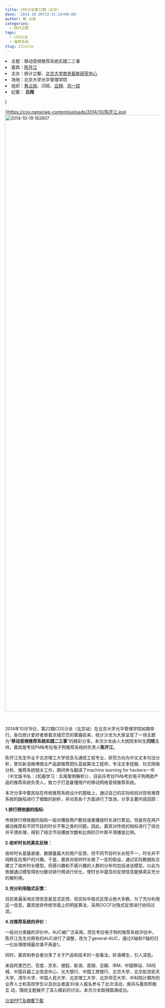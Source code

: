 ```yaml
---
title: COS沙龙第22期（北京）
date: '2014-10-20T22:41:25+00:00'
author: 蔡 占锐
categories:
  - 统计之都
tags:
  - COS沙龙
  - 推荐系统
slug: 22salon
---
```


<li style="text-align: left;">
  主题：移动音频推荐系统实践二三事
</li>
<li style="text-align: left;">
  嘉宾：<a href="http://weibo.com/kaijiangidan" target="_blank">陈开江</a>
</li>
<li style="text-align: left;">
  主办：统计之都、<a href="http://birc.gsm.pku.edu.cn/">北京大学商务智能研究中心</a>
</li>
<li style="text-align: left;">
  场地：北京大学光华管理学院
</li>
<li style="text-align: left;">
  组织：<a href="http://weibo.com/3264504301/profile?rightmod=1&wvr=6&mod=personinfo" target="_blank">蔡占锐</a>、闫晗、<a href="http://weibo.com/u/5340259059?from=myfollow_all" target="_blank">吕翔</a>、<a href="http://weibo.com/dengyishuo?topnav=1&wvr=6&topsug=1" target="_blank">邓一硕</a>
</li>
<li style="text-align: left;">
  纪要： <strong>吕翔</strong>
</li>

[
  
](https://cos.name/wp-content/uploads/2014/10/陈开江.jpg) <a href="https://cos.name/wp-content/uploads/2014/10/2014-10-19-162807.jpg" target="_blank"><img class="aligncenter wp-image-10299 size-full" src="https://cos.name/wp-content/uploads/2014/10/2014-10-19-162807.jpg" alt="2014-10-19 162807" width="2592" height="1936" srcset="https://cos.name/wp-content/uploads/2014/10/2014-10-19-162807.jpg 2592w, https://cos.name/wp-content/uploads/2014/10/2014-10-19-162807-300x224.jpg 300w, https://cos.name/wp-content/uploads/2014/10/2014-10-19-162807-500x373.jpg 500w" sizes="(max-width: 2592px) 100vw, 2592px" /></a>

&nbsp;

2014年10月19日，第22期COS沙龙（北京站）在北京大学光华管理学院如期举行。各位统计爱好者冒着京城茫茫的雾霾前来，统计沙龙为大家呈现了一场主题为“**移动音频推荐系统实践二三事**”的精彩分享。本次沙龙由人大统院本科生**闫晗**主持，嘉宾是考拉FM&考拉电子狗推荐系统的负责人**陈开江**。<!--more-->

陈开江先生毕业于北京理工大学信息与通信工程专业，研究方向为中文文本句法分析，曾任新浪微博商业产品部推荐团队高级算法工程师，专注文本挖掘、社交网络分析、推荐系统相关工作，期间参与翻译了machine learning for hackers一书（中文版书名：《机器学习：实用案例解析》），目前任考拉FM&考拉电子狗两款产品的推荐系统负责人，致力于打造最懂用户的移动网络音频推荐系统。

本次分享中嘉宾站在传统推荐系统设计的基础上，通过自己的实际经验对现有推荐系统的缺陷进行了细致的剖析，并对其各个方面进行了改进。分享主要内容回顾：

**1.排行榜依据的指标:**
  
传统排行榜依据的指标一般对播放用户数目或者播放时长进行累加，但是存在用户被动推荐和不同节目的时长不等之类的问题。因此，嘉宾对传统的指标进行了综合并平滑处理，得到了结合节目播放次数和比例的贝叶斯平滑播放比例。

**2.收听时长的真实反映：**
  
收听时长是最直接、数据量最大的用户反馈，但不同节目时长长短不一，时长并不纯粹反应用户的兴趣。于是，嘉宾对收听时长做了一定的假设，通过实际数据拟合建立了收听时长模型，将感兴趣和不感兴趣的人群的分布均包括进该模型，以此为依据通过模型得到分数对排行榜进行优化，使时长中蕴含的反馈信息能够真实充分的被利用。

**3.充分利用隐式反馈：**
  
目前普遍采用反馈信息是显式反馈，但实际中隐式反馈占绝大多数，为了充分利用这一信息，嘉宾放弃传统市面上的明星算法，采用OCCF对隐式反馈进行协同过滤。

**4.对推荐系统的评价：**
  
一般对分类器的评价中，AUC被广泛采用。而在考拉电子狗的推荐系统评估中，陈开江先生对原有的AUC进行了调整，改为了general-AUC，通过X轴和Y轴的归一化处理使得最优值不再是1。

同时，嘉宾和参会者分享了关于产品和技术的一些看法，妙语横生，引人深思。

来自阿里巴巴、百度、京东、搜狐、新浪、首钢、豆瓣、IBM、中国移动、58同城、中国兵器工业信息中心、光大银行、中国工商银行、北京大学、北京航空航天大学、清华大学、中国人民大学、北京理工大学、北京师范大学、中科院计算所的业界人士和高校学生以及创业者逾30余人报名参与了此次活动，席间与嘉宾积极互 动，围绕主题展开了深入精彩的讨论。本次沙龙取得圆满成功。

<a title="沙龙PPT及摘要下载" href="http://yun.baidu.com/share/link?shareid=542273303&uk=2890965790" target="_blank">沙龙PPT及摘要下载</a>
